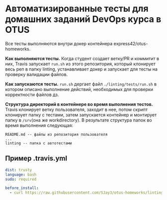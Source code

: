 # Автоматизированные тесты для домашних заданий DevOps курса в OTUS

Все тесты выполняются внутри докер контейнера express42/otus-homeworks.

**Как выполняются тесты.** Когда студент создает ветку/PR и коммитит в них, Travis запускает `run.sh` из этого репозитория, который клонирует весь реп в папку linting, устанавливает докер и запускает для тесты на проверку валидации файлов.

**Как запускаются тесты.** `run.sh` дергает файл `./linting/tests/run.sh` в котором описано выполнение действий, необходимых для проверки корректности файлов дз.

**Структура директорий в контейнере во время выполнения тестов.** Travis клонирует ветку пользователя, заходит в нее, потом скрипт клонирует папку с тестами, затем запускается контейнер и монтирует папку в `/srv`(она же workdirectory). В результате структура папок во время выполнения следующая:

```
README.md -- файлы из репозитория пользователя
... 
linting -- папка с автотестами
```


## Пример .travis.yml

```yaml
dist: trusty
language: bash
sudo: required

before_install:
  - curl https://raw.githubusercontent.com/SJay3/otus-homeworks/linting-tests/run.sh | bash
```
